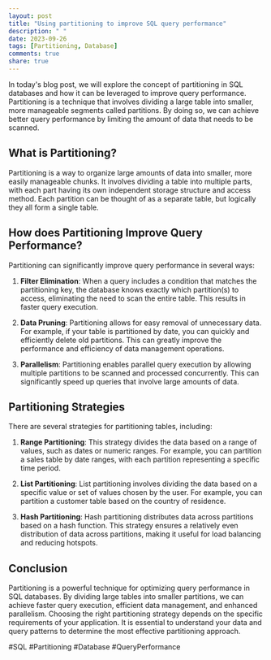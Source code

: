 ```yaml
---
layout: post
title: "Using partitioning to improve SQL query performance"
description: " "
date: 2023-09-26
tags: [Partitioning, Database]
comments: true
share: true
---
```


In today's blog post, we will explore the concept of partitioning in SQL databases and how it can be leveraged to improve query performance. Partitioning is a technique that involves dividing a large table into smaller, more manageable segments called partitions. By doing so, we can achieve better query performance by limiting the amount of data that needs to be scanned.

## What is Partitioning?

Partitioning is a way to organize large amounts of data into smaller, more easily manageable chunks. It involves dividing a table into multiple parts, with each part having its own independent storage structure and access method. Each partition can be thought of as a separate table, but logically they all form a single table.

## How does Partitioning Improve Query Performance?

Partitioning can significantly improve query performance in several ways:

1. **Filter Elimination**: When a query includes a condition that matches the partitioning key, the database knows exactly which partition(s) to access, eliminating the need to scan the entire table. This results in faster query execution.

2. **Data Pruning**: Partitioning allows for easy removal of unnecessary data. For example, if your table is partitioned by date, you can quickly and efficiently delete old partitions. This can greatly improve the performance and efficiency of data management operations.

3. **Parallelism**: Partitioning enables parallel query execution by allowing multiple partitions to be scanned and processed concurrently. This can significantly speed up queries that involve large amounts of data.

## Partitioning Strategies

There are several strategies for partitioning tables, including:

1. **Range Partitioning**: This strategy divides the data based on a range of values, such as dates or numeric ranges. For example, you can partition a sales table by date ranges, with each partition representing a specific time period.

2. **List Partitioning**: List partitioning involves dividing the data based on a specific value or set of values chosen by the user. For example, you can partition a customer table based on the country of residence.

3. **Hash Partitioning**: Hash partitioning distributes data across partitions based on a hash function. This strategy ensures a relatively even distribution of data across partitions, making it useful for load balancing and reducing hotspots.

## Conclusion

Partitioning is a powerful technique for optimizing query performance in SQL databases. By dividing large tables into smaller partitions, we can achieve faster query execution, efficient data management, and enhanced parallelism. Choosing the right partitioning strategy depends on the specific requirements of your application. It is essential to understand your data and query patterns to determine the most effective partitioning approach.

#SQL #Partitioning #Database #QueryPerformance